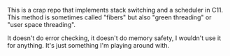 This is a crap repo that implements stack switching and a scheduler in C11.
This method is sometimes called "fibers" but also "green threading" or "user
space threading".

It doesn't do error checking, it doesn't do memory safety, I wouldn't use it
for anything. It's just something I'm playing around with.

